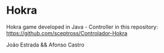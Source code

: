 # Hokra
Hokra game developed in Java - Controller in this repository: https://github.com/sceptross/Controlador-Hokra

João Estrada && Afonso Castro
